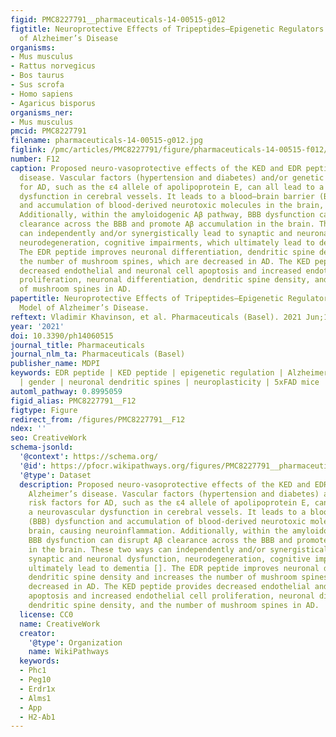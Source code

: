 ```yaml
---
figid: PMC8227791__pharmaceuticals-14-00515-g012
figtitle: Neuroprotective Effects of Tripeptides—Epigenetic Regulators in Mouse Model
  of Alzheimer’s Disease
organisms:
- Mus musculus
- Rattus norvegicus
- Bos taurus
- Sus scrofa
- Homo sapiens
- Agaricus bisporus
organisms_ner:
- Mus musculus
pmcid: PMC8227791
filename: pharmaceuticals-14-00515-g012.jpg
figlink: /pmc/articles/PMC8227791/figure/pharmaceuticals-14-00515-f012/
number: F12
caption: Proposed neuro-vasoprotective effects of the KED and EDR peptides in Alzheimer’s
  disease. Vascular factors (hypertension and diabetes) and/or genetic risk factors
  for AD, such as the ε4 allele of apolipoprotein E, can all lead to a neurovascular
  dysfunction in cerebral vessels. It leads to a blood–brain barrier (BBB) dysfunction
  and accumulation of blood-derived neurotoxic molecules in the brain, causing neuroinflammation.
  Additionally, within the amyloidogenic Aβ pathway, BBB dysfunction can disrupt Aβ
  clearance across the BBB and promote Aβ accumulation in the brain. These two ways
  can independently and/or synergistically lead to synaptic and neuronal dysfunction,
  neurodegeneration, cognitive impairments, which ultimately lead to dementia [].
  The EDR peptide improves neuronal differentiation, dendritic spine density and increases
  the number of mushroom spines, which are decreased in AD. The KED peptide provides
  decreased endothelial and neuronal cell apoptosis and increased endothelial cell
  proliferation, neuronal differentiation, dendritic spine density, and the number
  of mushroom spines in AD.
papertitle: Neuroprotective Effects of Tripeptides—Epigenetic Regulators in Mouse
  Model of Alzheimer’s Disease.
reftext: Vladimir Khavinson, et al. Pharmaceuticals (Basel). 2021 Jun;14(6):515.
year: '2021'
doi: 10.3390/ph14060515
journal_title: Pharmaceuticals
journal_nlm_ta: Pharmaceuticals (Basel)
publisher_name: MDPI
keywords: EDR peptide | KED peptide | epigenetic regulation | Alzheimer’s disease
  | gender | neuronal dendritic spines | neuroplasticity | 5xFAD mice
automl_pathway: 0.8995059
figid_alias: PMC8227791__F12
figtype: Figure
redirect_from: /figures/PMC8227791__F12
ndex: ''
seo: CreativeWork
schema-jsonld:
  '@context': https://schema.org/
  '@id': https://pfocr.wikipathways.org/figures/PMC8227791__pharmaceuticals-14-00515-g012.html
  '@type': Dataset
  description: Proposed neuro-vasoprotective effects of the KED and EDR peptides in
    Alzheimer’s disease. Vascular factors (hypertension and diabetes) and/or genetic
    risk factors for AD, such as the ε4 allele of apolipoprotein E, can all lead to
    a neurovascular dysfunction in cerebral vessels. It leads to a blood–brain barrier
    (BBB) dysfunction and accumulation of blood-derived neurotoxic molecules in the
    brain, causing neuroinflammation. Additionally, within the amyloidogenic Aβ pathway,
    BBB dysfunction can disrupt Aβ clearance across the BBB and promote Aβ accumulation
    in the brain. These two ways can independently and/or synergistically lead to
    synaptic and neuronal dysfunction, neurodegeneration, cognitive impairments, which
    ultimately lead to dementia []. The EDR peptide improves neuronal differentiation,
    dendritic spine density and increases the number of mushroom spines, which are
    decreased in AD. The KED peptide provides decreased endothelial and neuronal cell
    apoptosis and increased endothelial cell proliferation, neuronal differentiation,
    dendritic spine density, and the number of mushroom spines in AD.
  license: CC0
  name: CreativeWork
  creator:
    '@type': Organization
    name: WikiPathways
  keywords:
  - Phc1
  - Peg10
  - Erdr1x
  - Alms1
  - App
  - H2-Ab1
---
```

